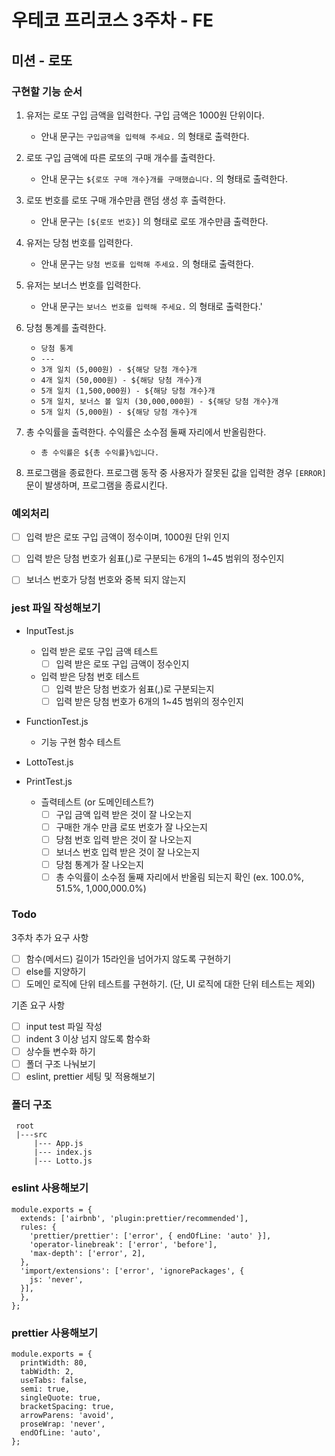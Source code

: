 # 우테코 프리코스 3주차 - FE

## 미션 - 로또

### 구현할 기능 순서

1. 유저는 로또 구입 금액을 입력한다. 구입 금액은 1000원 단위이다.

   - 안내 문구는 `구입금액을 입력해 주세요.` 의 형태로 출력한다.

2. 로또 구입 금액에 따른 로또의 구매 개수를 출력한다.

   - 안내 문구는 `${로또 구매 개수}개를 구매했습니다.` 의 형태로 출력한다.

3. 로또 번호를 로또 구매 개수만큼 랜덤 생성 후 출력한다.

   - 안내 문구는 `[${로또 번호}]` 의 형태로 로또 개수만큼 출력한다.

4. 유저는 당첨 번호를 입력한다.

   - 안내 문구는 `당첨 번호를 입력해 주세요.` 의 형태로 출력한다.

5. 유저는 보너스 번호를 입력한다.

   - 안내 문구는 `보너스 번호를 입력해 주세요.` 의 형태로 출력한다.'

6. 당첨 통계를 출력한다.

   - `당첨 통계`
   - `---`
   - `3개 일치 (5,000원) - ${해당 당첨 개수}개`
   - `4개 일치 (50,000원) - ${해당 당첨 개수}개`
   - `5개 일치 (1,500,000원) - ${해당 당첨 개수}개`
   - `5개 일치, 보너스 볼 일치 (30,000,000원) - ${해당 당첨 개수}개`
   - `5개 일치 (5,000원) - ${해당 당첨 개수}개`

7. 총 수익률을 출력한다. 수익률은 소수점 둘째 자리에서 반올림한다. 

   - `총 수익률은 ${총 수익률}%입니다.`

8. 프로그램을 종료한다. 프로그램 동작 중 사용자가 잘못된 값을 입력한 경우 `[ERROR]` 문이 발생하며, 프로그램을 종료시킨다.


### 예외처리

- [ ] 입력 받은 로또 구입 금액이 정수이며, 1000원 단위 인지
- [ ] 입력 받은 당첨 번호가 쉼표(,)로 구분되는 6개의 1~45 범위의 정수인지
- [ ] 보너스 번호가 당첨 번호와 중복 되지 않는지


### jest 파일 작성해보기

- InputTest.js
  - 입력 받은 로또 구입 금액 테스트
    - [ ] 입력 받은 로또 구입 금액이 정수인지

  - 입력 받은 당첨 번호 테스트
    - [ ] 입력 받은 당첨 번호가 쉼표(,)로 구분되는지
    - [ ] 입력 받은 당첨 번호가 6개의 1~45 범위의 정수인지

- FunctionTest.js
  - 기능 구현 함수 테스트

- LottoTest.js

- PrintTest.js
  - 츨력테스트 (or 도메인테스트?)
    - [ ] 구입 금액 입력 받은 것이 잘 나오는지
    - [ ] 구매한 개수 만큼 로또 번호가 잘 나오는지
    - [ ] 당첨 번호 입력 받은 것이 잘 나오는지
    - [ ] 보너스 번호 입력 받은 것이 잘 나오는지
    - [ ] 당첨 통계가 잘 나오는지
    - [ ] 총 수익률이 소수점 둘째 자리에서 반올림 되는지 확인 (ex. 100.0%, 51.5%, 1,000,000.0%)

### Todo

  3주차 추가 요구 사항
- [ ] 함수(메서드) 길이가 15라인을 넘어가지 않도록 구현하기
- [ ] else를 지양하기
- [ ] 도메인 로직에 단위 테스트를 구현하기. (단, UI 로직에 대한 단위 테스트는 제외)

기존 요구 사항

- [ ] input test 파일 작성
- [ ] indent 3 이상 넘지 않도록 함수화
- [ ] 상수들 변수화 하기
- [ ] 폴더 구조 나눠보기
- [ ] eslint, prettier 세팅 및 적용해보기

### 폴더 구조

```
 root
 |---src
     |--- App.js
     |--- index.js
     |--- Lotto.js
```

### eslint 사용해보기

```
module.exports = {
  extends: ['airbnb', 'plugin:prettier/recommended'],
  rules: {
    'prettier/prettier': ['error', { endOfLine: 'auto' }],
    'operator-linebreak': ['error', 'before'],
    'max-depth': ['error', 2],
  },
  'import/extensions': ['error', 'ignorePackages', {
    js: 'never',
  }],
  },
};
```

### prettier 사용해보기

```
module.exports = {
  printWidth: 80,
  tabWidth: 2,
  useTabs: false,
  semi: true,
  singleQuote: true,
  bracketSpacing: true,
  arrowParens: 'avoid',
  proseWrap: 'never',
  endOfLine: 'auto',
};
```


